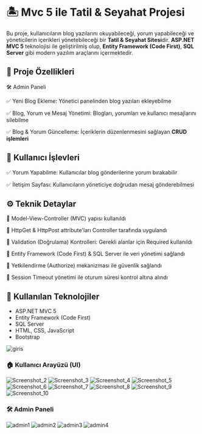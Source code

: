 # 🏝️ **Mvc 5 ile Tatil & Seyahat Projesi**
Bu proje, kullanıcıların blog yazılarını okuyabileceği, yorum yapabileceği ve yöneticilerin içerikleri yönetebileceği bir **Tatil & Seyahat Sitesi**dir. **ASP.NET MVC 5** teknolojisi ile geliştirilmiş olup, **Entity Framework (Code First)**, **SQL Server** gibi modern yazılım araçlarını içermektedir.
## 📌 **Proje Özellikleri**
🛠️ Admin Paneli

✅ Yeni Blog Ekleme: Yönetici panelinden blog yazıları ekleyebilme

✅ Blog, Yorum ve Mesaj Yönetimi: Blogları, yorumları ve kullanıcı mesajlarını silebilme
  
✅ Blog & Yorum Güncelleme: İçeriklerin düzenlenmesini sağlayan **CRUD işlemleri**

## 💬 **Kullanıcı İşlevleri**
✅ Yorum Yapabilme: Kullanıcılar blog gönderilerine yorum bırakabilir

✅ İletişim Sayfası: Kullanıcıların yöneticiye doğrudan mesaj gönderebilmesi

## ⚙️ **Teknik Detaylar**
🔹 Model-View-Controller (MVC) yapısı kullanıldı

🔹 HttpGet & HttpPost attribute'ları Controller tarafında uygulandı

🔹 Validation (Doğrulama) Kontrolleri: Gerekli alanlar için Required kullanıldı

🔹 Entity Framework (Code First) & SQL Server ile veri yönetimi sağlandı

🔹 Yetkilendirme (Authorize) mekanizması ile güvenlik sağlandı

🔹 Session Timeout yönetimi ile oturum süresi kontrol altına alındı

## 🚀 **Kullanılan Teknolojiler**
- ASP.NET MVC 5
- Entity Framework (Code First)
- SQL Server
- HTML, CSS, JavaScript
- Bootstrap

![giris](https://github.com/user-attachments/assets/12857b9c-f937-4663-9699-5425f9da70fb)
### 🏠 **Kullanıcı Arayüzü (UI)**
![Screenshot_2](https://github.com/user-attachments/assets/22dbff77-1e4f-4085-948f-22c765a17320)
![Screenshot_3](https://github.com/user-attachments/assets/3fcbeba0-64bd-4424-b7ad-4655a1f6ae65)
![Screenshot_4](https://github.com/user-attachments/assets/4241be02-4830-4b62-8491-fca13a5185d3)
![Screenshot_5](https://github.com/user-attachments/assets/24b20860-12a5-4cd2-9422-94c4de651e3f)
![Screenshot_6](https://github.com/user-attachments/assets/312a4540-414b-4f65-ac57-76a761dafe0d)
![Screenshot_7](https://github.com/user-attachments/assets/d742049c-5019-4a54-8810-4f0c107aba84)
![Screenshot_8](https://github.com/user-attachments/assets/8bada419-5551-43cd-81a4-e53bf0cfd7de)
![Screenshot_9](https://github.com/user-attachments/assets/255d4773-78bd-4fa6-a40c-11fc75c2d66c)
![Screenshot_10](https://github.com/user-attachments/assets/863c9a25-3342-4827-92e8-68b6cf4b9cac)
### 🛠️ **Admin Paneli**
![admin1](https://github.com/user-attachments/assets/d25befdc-d2b8-49b2-81a3-1a5c1a28a780)
![admin2](https://github.com/user-attachments/assets/dec3b02d-1695-4093-b08b-be29abe536c2)
![admin3](https://github.com/user-attachments/assets/aa27b579-a0c3-4803-95ab-05b0325256fb)
![admin4](https://github.com/user-attachments/assets/cc91af82-dade-4c89-950a-a9282a851ac0)
